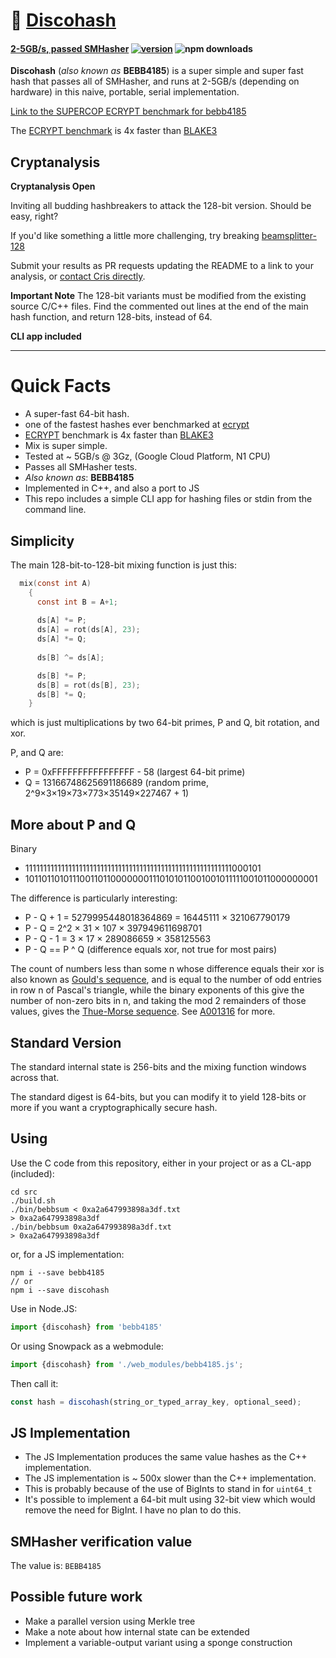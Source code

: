 # :dancers: [Discohash](https://github.com/cris691/discohash)

#### **[2-5GB/s, passed SMHasher](https://github.com/rurban/smhasher/blob/master/doc/BEBB4185.txt)**  [![version](https://img.shields.io/npm/v/bebb4185.svg?label=&color=0080FF)](https://github.com/cris691/discohash/releases/latest) ![npm downloads](https://img.shields.io/npm/dt/bebb4185)

**Discohash** (*also known as* **BEBB4185**) is a super simple and super fast hash that passes all of SMHasher, and runs at 2-5GB/s (depending on hardware) in this naive, portable, serial implementation.

[Link to the SUPERCOP ECRYPT benchmark for bebb4185](https://bench.cr.yp.to/impl-hash/bebb4185.html)

The [ECRYPT benchmark](https://bench.cr.yp.to/impl-hash/bebb4185.html) is 4x faster than [BLAKE3](https://bench.cr.yp.to/impl-hash/blake3.html)


## Cryptanalysis

**Cryptanalysis Open**

Inviting all budding hashbreakers to attack the 128-bit version. Should be easy, right?

If you'd like something a little more challenging, try breaking [beamsplitter-128](https://github.com/cris691/beamsplitter)

Submit your results as PR requests updating the README to a link to your analysis, or [contact Cris directly](mailto:cris@dosycorp.com).

**Important Note** The 128-bit variants must be modified from the existing source C/C++ files. Find the commented out lines at the end of the main hash function, and return 128-bits, instead of 64.

**CLI app included**

------

# Quick Facts

- A super-fast 64-bit hash.
- one of the fastest hashes ever benchmarked at [ecrypt](https://bench.cr.yp.to/impl-hash/bebb4185.html)
- [ECRYPT](https://bench.cr.yp.to/impl-hash/bebb4185.html) benchmark is 4x faster than [BLAKE3](https://bench.cr.yp.to/impl-hash/blake3.html)
- Mix is super simple.
- Tested at ~ 5GB/s @ 3Gz, (Google Cloud Platform, N1 CPU)
- Passes all SMHasher tests. 
- *Also known as*: **BEBB4185**
- Implemented in C++, and also a port to JS
- This repo includes a simple CLI app for hashing files or stdin from the command line.

## Simplicity

The main 128-bit-to-128-bit mixing function is just this:

```c
  mix(const int A)
    {
      const int B = A+1;
      
      ds[A] *= P;
      ds[A] = rot(ds[A], 23);
      ds[A] *= Q;
      
      ds[B] ^= ds[A];

      ds[B] *= P;
      ds[B] = rot(ds[B], 23);
      ds[B] *= Q;
    }
```

which is just multiplications by two 64-bit primes, P and Q, bit rotation, and xor.

P, and Q are:

- P = 0xFFFFFFFFFFFFFFFF - 58           (largest 64-bit prime)
- Q = 13166748625691186689              (random prime, 2^9×3×19×73×773×35149×227467 + 1)

## More about P and Q

Binary

- 1111111111111111111111111111111111111111111111111111111111000101
- 1011011010111001101100000001110101011001001011111001011000000001

The difference is particularly interesting:

- P - Q + 1 = 5279995448018364869 = 16445111 × 321067790179
- P - Q = 2^2 × 31 × 107 × 397949611698701 
- P - Q - 1 = 3 × 17 × 289086659 × 358125563 
- P - Q == P ^ Q                        (difference equals xor, not true for most pairs)

The count of numbers less than some n whose difference equals their xor is also known as [Gould's sequence](https://en.wikipedia.org/wiki/Gould%27s_sequence), and is equal to the number of odd entries in row n of Pascal's triangle, while the binary exponents of this give the number of non-zero bits in n, and taking the mod 2 remainders of those values, gives the [Thue-Morse sequence](https://en.wikipedia.org/wiki/Thue%E2%80%93Morse_sequence). See [A001316](https://oeis.org/A001316) for more.

## Standard Version 

The standard internal state is 256-bits and the mixing function windows across that.

The standard digest is 64-bits, but you can modify it to yield 128-bits or more if you want a cryptographically secure hash.

## Using

Use the C code from this repository, either in your project or as a CL-app (included):

```console
cd src
./build.sh
./bin/bebbsum < 0xa2a647993898a3df.txt
> 0xa2a647993898a3df
./bin/bebbsum 0xa2a647993898a3df.txt
> 0xa2a647993898a3df
```

or, for a JS implementation:

```console
npm i --save bebb4185
// or
npm i --save discohash
```

Use in Node.JS:

```js
import {discohash} from 'bebb4185'
```

Or using Snowpack as a webmodule:

```js
import {discohash} from './web_modules/bebb4185.js';
```

Then call it:

```js
const hash = discohash(string_or_typed_array_key, optional_seed);
```

## JS Implementation

- The JS Implementation produces the same value hashes as the C++ implementation.
- The JS implementation is ~ 500x slower than the C++ implementation.
- This is probably because of the use of BigInts to stand in for `uint64_t`
- It's possible to implement a 64-bit mult using 32-bit view which would remove the need for BigInt. I have no plan to do this.

## SMHasher verification value

The value is: `BEBB4185`

## Possible future work

- Make a parallel version using Merkle tree
- Make a note about how internal state can be extended
- Implement a variable-output variant using a sponge construction
